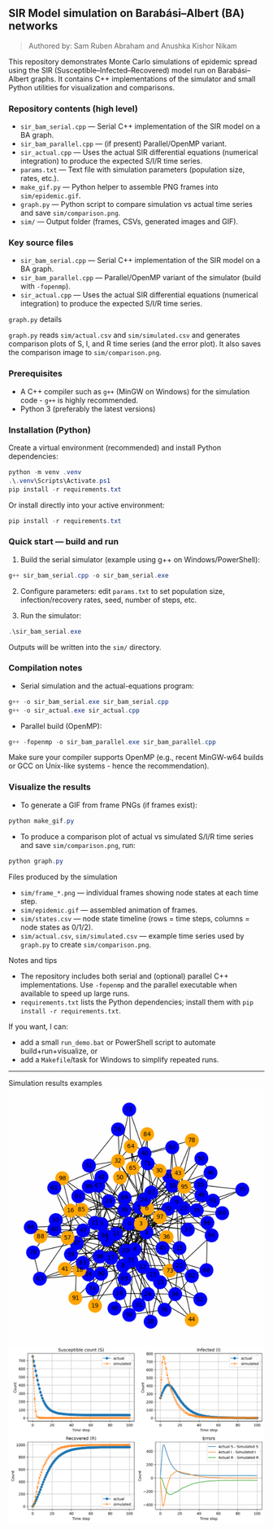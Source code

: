 ## SIR Model simulation on Barabási–Albert (BA) networks

> Authored by: Sam Ruben Abraham and Anushka Kishor Nikam

This repository demonstrates Monte Carlo simulations of epidemic spread using the SIR (Susceptible–Infected–Recovered) model run on Barabási–Albert graphs. It contains C++ implementations of the simulator and small Python utilities for visualization and comparisons.

### Repository contents (high level)

- `sir_bam_serial.cpp` — Serial C++ implementation of the SIR model on a BA graph.
- `sir_bam_parallel.cpp` — (if present) Parallel/OpenMP variant.
- `sir_actual.cpp` — Uses the actual SIR differential equations (numerical integration) to produce the expected S/I/R time series.
- `params.txt` — Text file with simulation parameters (population size, rates, etc.).
- `make_gif.py` — Python helper to assemble PNG frames into `sim/epidemic.gif`.
- `graph.py` — Python script to compare simulation vs actual time series and save `sim/comparison.png`.
- `sim/` — Output folder (frames, CSVs, generated images and GIF).

### Key source files

- `sir_bam_serial.cpp` — Serial C++ implementation of the SIR model on a BA graph.
- `sir_bam_parallel.cpp` — Parallel/OpenMP variant of the simulator (build with `-fopenmp`).
- `sir_actual.cpp` — Uses the actual SIR differential equations (numerical integration) to produce the expected S/I/R time series.

`graph.py` details

`graph.py` reads `sim/actual.csv` and `sim/simulated.csv` and generates comparison plots of S, I, and R time series (and the error plot). It also saves the comparison image to `sim/comparison.png`.

### Prerequisites

- A C++ compiler such as `g++` (MinGW on Windows) for the simulation code - `g++` is highly recommended.
- Python 3 (preferably the latest versions)

### Installation (Python)

Create a virtual environment (recommended) and install Python dependencies:

```powershell
python -m venv .venv
.\.venv\Scripts\Activate.ps1
pip install -r requirements.txt
```

Or install directly into your active environment:

```powershell
pip install -r requirements.txt
```

### Quick start — build and run

1. Build the serial simulator (example using g++ on Windows/PowerShell):

```powershell
g++ sir_bam_serial.cpp -o sir_bam_serial.exe
```

2. Configure parameters: edit `params.txt` to set population size, infection/recovery rates, seed, number of steps, etc.

3. Run the simulator:

```powershell
.\sir_bam_serial.exe
```

Outputs will be written into the `sim/` directory.

### Compilation notes

- Serial simulation and the actual-equations program:

```powershell
g++ -o sir_bam_serial.exe sir_bam_serial.cpp
g++ -o sir_actual.exe sir_actual.cpp
```

- Parallel build (OpenMP):

```powershell
g++ -fopenmp -o sir_bam_parallel.exe sir_bam_parallel.cpp
```

Make sure your compiler supports OpenMP (e.g., recent MinGW-w64 builds or GCC on Unix-like systems - hence the recommendation).

### Visualize the results

- To generate a GIF from frame PNGs (if frames exist):

```powershell
python make_gif.py
```

- To produce a comparison plot of actual vs simulated S/I/R time series and save `sim/comparison.png`, run:

```powershell
python graph.py
```

Files produced by the simulation

- `sim/frame_*.png` — individual frames showing node states at each time step.
- `sim/epidemic.gif` — assembled animation of frames.
- `sim/states.csv` — node state timeline (rows = time steps, columns = node states as 0/1/2).
- `sim/actual.csv`, `sim/simulated.csv` — example time series used by `graph.py` to create `sim/comparison.png`.

Notes and tips

- The repository includes both serial and (optional) parallel C++ implementations. Use `-fopenmp` and the parallel executable when available to speed up large runs.
- `requirements.txt` lists the Python dependencies; install them with `pip install -r requirements.txt`.

If you want, I can:
- add a small `run_demo.bat` or PowerShell script to automate build+run+visualize, or
- add a `Makefile`/task for Windows to simplify repeated runs.

---
Simulation results examples
![](sim/epidemic.gif)
![](sim/comparison.png)